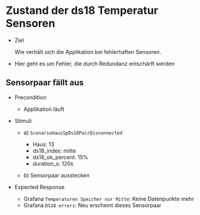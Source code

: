# Zustand der ds18 Temperatur Sensoren

* Ziel

  Wie verhält sich die Applikation bei fehlerhaften Sensoren.

* Hier geht es um Fehler, die durch Redundanz entschärft werden

## Sensorpaar fällt aus

* Precondition

  * Applikation läuft

* Stimuli

  * a) `ScenarioHausSpDs18PairDisconnected`
    * Haus: 13
    * ds18_index: mitte
    * ds18_ok_percent: 15%
    * duration_s: 120s

  * b) Sensorpaar ausstecken

* Expected Response

  * Grafana `Temperaturen Speicher nur Mitte`: Keine Datenpunkte mehr
  * Grafana `DS18 errors`: Neu erscheint dieses Sensorpaar
